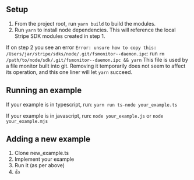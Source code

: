 ## Setup

1. From the project root, run `yarn build` to build the modules.
2. Run `yarn` to install node dependencies. This will reference the local Stripe SDK modules created in step 1.

If on step 2 you see an error `Error: unsure how to copy this: /Users/jar/stripe/sdks/node/.git/fsmonitor--daemon.ipc`:
run `rm /path/to/node/sdk/.git/fsmonitor--daemon.ipc && yarn`
This file is used by a file monitor built into git. Removing it temporarily does not seem to affect its operation, and this one liner will let `yarn` succeed.

## Running an example

If your example is in typescript, run:
`yarn run ts-node your_example.ts`

If your example is in javascript, run:
`node your_example.js`
or
`node your_example.mjs`

## Adding a new example

1. Clone new_example.ts
2. Implement your example
3. Run it (as per above)
4. 👍
